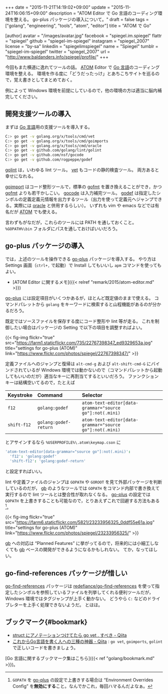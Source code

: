 +++
date = "2015-11-21T14:19:02+09:00"
update = "2015-11-24T16:06:15+09:00"
description = "ATOM Editor で Go 言語のコーディング環境を整える。 go-plus パッケージの導入について。"
draft = false
tags = ["golang", "engineering", "tools", "atom", "editor"]
title = "ATOM で Go"

[author]
  avatar = "/images/avatar.jpg"
  facebook = "spiegel.im.spiegel"
  flattr = "spiegel"
  github = "spiegel-im-spiegel"
  instagram = "spiegel_2007"
  license = "by-sa"
  linkedin = "spiegelimspiegel"
  name = "Spiegel"
  tumblr = "spiegel-im-spiegel"
  twitter = "spiegel_2007"
  url = "http://www.baldanders.info/spiegel/profile/"
+++

今回もまた横道に逸れてツールの話。
[ATOM] Editor で [Go 言語]のコーディング環境を整える。
環境を作る度に「どうだったっけ」とあちこちサイトを巡るので，覚え書きとしてまとめておく。

例によって Windows 環境を前提にしているので，他の環境の方は適当に脳内補完してください。

## 開発支援ツールの導入

まずは [Go 言語]用の支援ツールを導入する。

```bash
C:> go get -v golang.org/x/tools/cmd/vet
C:> go get -v golang.org/x/tools/cmd/goimports
C:> go get -v golang.org/x/tools/cmd/oracle
C:> go get -v github.com/golang/lint/golint
C:> go get -v github.com/nsf/gocode
C:> go get -v github.com/rogpeppe/godef
```

[golint] は，いわゆる lint ツール。
[vet] もコードの静的検査ツール。
両方あると幸せになれる。

[goimport] はコード整形ツールで，標準の [gofmt] を置き換えることができ，かつ [gofmt] よりも若干かしこい。
[gocode] は入力補完ツール。
[godef] は指定したシンボルの定義定義元情報を出力するツール（出力を使って定義元へジャンプできる。実際には [oracle] と併用するらしい）。
いずれも vim や emacs などでは有名だが [ATOM] でも使える。

言わずもがなだが，これらのツールには PATH を通しておくこと。
`%GOPATH%\bin` フォルダにパスを通しておけばいいだろう。

## go-plus パッケージの導入

では，上述のツールを操作できる [go-plus] パッケージを導入する。
やり方は Settings 画面（`ctrl+,` で起動）で Install してもいいし `apm` コマンドを使ってもよい。

- [ATOM Editor に関するメモ]({{< relref "remark/2015/atom-editor.md" >}})

[go-plus] には設定項目がいくつかあるが，ほとんど既定値のままで使える。
コマンドパレットから `golang` をキーワードに検索すると山程機能があるのが分かるだろう。

既定ではソースファイルを保存する度にコード整形や lint 等が走る。
これを制御したい場合はパッケージの Setting で以下の項目を調整すればよい。

{{< fig-img flickr="true" src="https://farm1.staticflickr.com/735/22767398347_ed9329653a.jpg" title="settings for go-plus (ATOM)" link="https://www.flickr.com/photos/spiegel/22767398347/" >}}

定義ファイルへのジャンプと復帰は `alt-cmd-g` および `alt-shift-cmd-G` にバインドされているが Windows 環境では動かないので（コマンドパレットから起動してもいいのだが）適当なキーに再割当てするといいだろう。
ファンクションキーは結構空いてるので，たとえば

| Keystroke   | Command               | Selector |
|:------------|:----------------------|:---------|
| `f12`       | `golang:godef`        | `atom-text-editor[data-grammar="source go"]:not(.mini)` |
| `shift-f12` | `golang:godef-return` | `atom-text-editor[data-grammar="source go"]:not(.mini)` |

とアサインするなら `%USERPROFILE%\.atom\keymap.cson` に

```cson
'atom-text-editor[data-grammar="source go"]:not(.mini)':
  'f12': 'golang:godef'
  'shift-f12': 'golang:godef-return'
```

と設定すればいい。

lint や定義ファイルのジャンプは `GOPATH` や `GOROOT` を見て外部パッケージを判断しているのだが， [gb] のようなツールでは `GOPATH` をコマンド内部で書き換えて実行するので lint ツールとは整合性が取れなくなる。
[go-plus] の設定では `GOPATH` を上書きすることも可能なので，とりあえずこれで回避する方法もある[^a]。

[^a]: `GOPATH` を [go-plus] の設定で上書きする場合は “Environment Overrides Config” を**無効にする**こと。なんでかこれ，毎回ハマるんだよなぁ。

{{< fig-img flickr="true" src="https://farm6.staticflickr.com/5821/23233956325_0ddf55e61a.jpg" title="settings for go-plus (ATOM)" link="https://www.flickr.com/photos/spiegel/23233956325/" >}}

[gb] への対応は “Planned Features” に挙がってるので，将来的には小細工しなくても [gb] ベースの開発ができるようになるかもしれない。
てか，なってほしい。

## go-find-references パッケージが惜しい

[go-find-references] パッケージは [redefiance/go-find-references](https://github.com/redefiance/go-find-references) を使って指定したシンボルを参照しているファイルを列挙してくれる便利ツールだが， Windows 環境ではタグジャンプが上手く動かない。
どうやら `C:` などのドライブレターを上手く処理できないようだ。
とほほ。

## ブックマーク{#bookmark}

- [struct にアノテーションつけてたら go vet . すべき - Qiita](http://qiita.com/amanoiverse/items/fcd25db64f341ad2471f)
- [これからGo言語を書く人への三種の神器 - Qiita](http://qiita.com/osamingo/items/d5ec42fb8587d857310a) : `go vet`, `goimports`, `golint` で正しいコードを書きましょう。

[Go 言語に関するブックマーク集はこちら]({{< ref "golang/bookmark.md" >}})。

[Go 言語]: https://golang.org/ "The Go Programming Language"
[ATOM]: https://atom.io/ "Atom"
[golint]: https://github.com/golang/lint "golang/lint"
[vet]: https://golang.org/cmd/vet/ "vet - The Go Programming Language"
[goimport]: https://godoc.org/golang.org/x/tools/cmd/goimports "goimports - GoDoc"
[gofmt]: https://golang.org/cmd/gofmt/ "gofmt - The Go Programming Language"
[gocode]: https://github.com/nsf/gocode "nsf/gocode"
[godef]: https://github.com/rogpeppe/godef "rogpeppe/godef"
[oracle]: https://godoc.org/golang.org/x/tools/cmd/oracle "oracle - GoDoc"
[go-plus]: https://atom.io/packages/go-plus "go-plus"
[gb]: http://getgb.io/ "gb - A project based build tool for Go"
[go-find-references]: https://atom.io/packages/go-find-references "go-find-references"